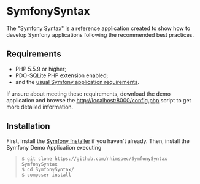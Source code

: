 SymfonySyntax
=============

The "Symfony Syntax" is a reference application created to show how
to develop Symfony applications following the recommended best practices.


Requirements
------------

  * PHP 5.5.9 or higher;
  * PDO-SQLite PHP extension enabled;
  * and the [usual Symfony application requirements](https://symfony.com/doc/2.8/reference/requirements.html).

If unsure about meeting these requirements, download the demo application and
browse the [http://localhost:8000/config.php](http://localhost:8000/config.php) script to get more detailed
information.

Installation
------------


First, install the [Symfony Installer](https://github.com/symfony/symfony-installer)
if you haven't already. Then, install the Symfony Demo Application executing

>
>     $ git clone https://github.com/nhimspec/SymfonySyntax SymfonySyntax
>     $ cd SymfonySyntax/
>     $ composer install

